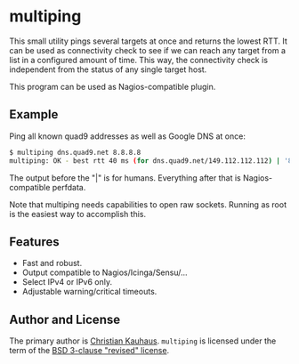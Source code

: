 # multiping

This small utility pings several targets at once and returns the lowest RTT.
It can be used as connectivity check to see if we can reach any target from a
list in a configured amount of time. This way, the connectivity check is
independent from the status of any single target host.

This program can be used as Nagios-compatible plugin.


## Example

Ping all known quad9 addresses as well as Google DNS at once:

```sh
$ multiping dns.quad9.net 8.8.8.8
multiping: OK - best rtt 40 ms (for dns.quad9.net/149.112.112.112) | '8.8.8.8'=0.0475s;0.05;0.5;0 '2620:fe::fe'=0.0421s;0.05;0.5;0 '149.112.112.112'=0.0398s;0.05;0.5;0 '9.9.9.9'=0.0411s;0.05;0.5;0
```

The output before the "|" is for humans. Everything after that is
Nagios-compatible perfdata.

Note that multiping needs capabilities to open raw sockets. Running as root is
the easiest way to accomplish this.


## Features

- Fast and robust.
- Output compatible to Nagios/Icinga/Sensu/...
- Select IPv4 or IPv6 only.
- Adjustable warning/critical timeouts.


## Author and License

The primary author is [Christian Kauhaus](kc@flyingcircus.io). `multiping` is
licensed under the term of the
[BSD 3-clause "revised" license](https://opensource.org/licenses/BSD-3-Clause).
